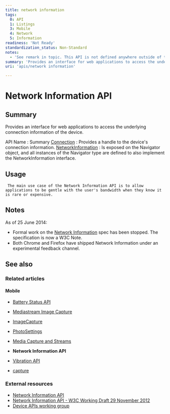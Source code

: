 ```yaml
---
title: network information
tags:
  0: API
  1: Listings
  3: Mobile
  4: Network
  5: Information
readiness: 'Not Ready'
standardization_status: Non-Standard
notes:
  - 'See remark in topic. This API is not defined anywhere outside of the Network Information API W3C Note [1]. Also, this form lacks the specifications template.'
summary: 'Provides an interface for web applications to access the underlying connection information of the device.'
uri: 'apis/network information'

---
```

# Network Information API

## Summary

Provides an interface for web applications to access the underlying connection information of the device.

API Name
:   Summary
[Connection](/apis/network_information/Connection)
:   Provides a handle to the device's connection information.
[NetworkInformation](/apis/network_information/NetworkInformation)
:   Is exposed on the Navigator object, and all instances of the Navigator type are defined to also implement the NetworkInformation interface.

## Usage

     The main use case of the Network Information API is to allow applications to be gentle with the user's bandwidth when they know it is rare or expensive.

## Notes

As of 25 June 2014:

-   Formal work on the [Network Information](http://www.w3.org/TR/netinfo-api/) spec has been stopped. The specification is now a W3C Note.
-   Both Chrome and Firefox have shipped Network Information under an experimental feedback channel.

## See also

### Related articles

#### Mobile

-   [Battery Status API](/apis/battery_status)

-   [Mediastream Image Capture](/apis/image_capture)

-   [ImageCapture](/apis/image_capture/ImageCapture)

-   [PhotoSettings](/apis/image_capture/PhotoSettings)

-   [Media Capture and Streams](/apis/media_capture_and_streams)

-   **Network Information API**

-   [Vibration API](/apis/vibration)

-   [capture](/html/attributes/capture)

### External resources

-   [Network Information API](http://www.w3.org/TR/netinfo-api/)
-   [Network Information API - W3C Working Draft 29 November 2012](http://www.w3.org/TR/2012/WD-netinfo-api-20121129/)
-   [Device APIs working group](http://www.w3.org/2009/dap/)

